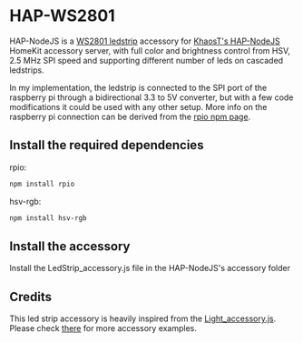 # HAP-WS2801
HAP-NodeJS is a [WS2801 ledstrip](https://learn.adafruit.com/12mm-led-pixels/project-ideas) accessory for [KhaosT's HAP-NodeJS](https://github.com/KhaosT/HAP-NodeJS) HomeKit accessory server, with full color and brightness control from HSV, 2.5 MHz SPI speed and supporting different number of leds on cascaded ledstrips.

In my implementation, the ledstrip is connected to the SPI port of the raspberry pi through a bidirectional 3.3 to 5V converter, but with a few code modifications it could be used with any other setup. More info on the raspberry pi connection can be derived from the [rpio npm page](https://www.npmjs.com/package/rpio). 

## Install the required dependencies

rpio:

```sh
npm install rpio
```

hsv-rgb:

```sh
npm install hsv-rgb
```

## Install the accessory

Install the LedStrip_accessory.js file in the HAP-NodeJS's accessory folder

## Credits

This led strip accessory is heavily inspired from the [Light_accessory.js](https://github.com/KhaosT/HAP-NodeJS/blob/master/accessories/Light_accessory.js). Please check [there](https://github.com/KhaosT/HAP-NodeJS) for more accessory examples.
